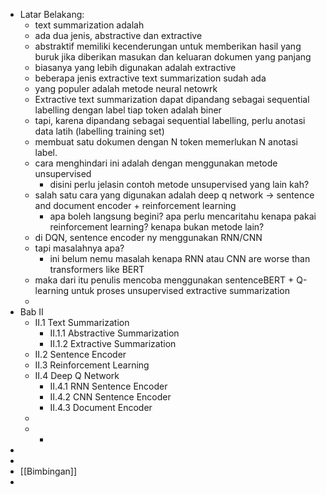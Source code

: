 - Latar Belakang:
	- text summarization adalah
	- ada dua jenis, abstractive dan extractive
	- abstraktif memiliki kecenderungan untuk memberikan hasil yang buruk jika diberikan masukan dan keluaran dokumen yang panjang
	- biasanya yang lebih digunakan adalah extractive
	- beberapa jenis extractive text summarization sudah ada
	- yang populer adalah metode neural netowrk
	- Extractive text summarization dapat dipandang sebagai sequential labelling dengan label tiap token adalah biner
	- tapi, karena dipandang sebagai sequential labelling, perlu anotasi data latih (labelling training set)
	- membuat satu dokumen dengan N token memerlukan N anotasi label.
	- cara menghindari ini adalah dengan menggunakan metode unsupervised
		- disini perlu jelasin contoh metode unsupervised yang lain kah?
	- salah satu cara yang digunakan adalah deep q network -> sentence and document encoder + reinforcement learning
		- apa boleh langsung begini? apa perlu mencaritahu kenapa pakai reinforcement learning? kenapa bukan metode lain?
	- di DQN, sentence encoder ny menggunakan RNN/CNN
	- tapi masalahnya apa?
		- ini belum nemu masalah kenapa RNN atau CNN are worse than transformers like BERT
	- maka dari itu penulis mencoba menggunakan sentenceBERT + Q-learning untuk proses unsupervised extractive summarization
	-
- Bab II
	- II.1 Text Summarization
		- II.1.1 Abstractive Summarization
		- II.1.2 Extractive Summarization
	- II.2 Sentence Encoder
	- II.3 Reinforcement Learning
	- II.4 Deep Q Network
		- II.4.1 RNN Sentence Encoder
		- II.4.2 CNN Sentence Encoder
		- II.4.3 Document Encoder
	-
	-
		-
-
-
- [[Bimbingan]]
-